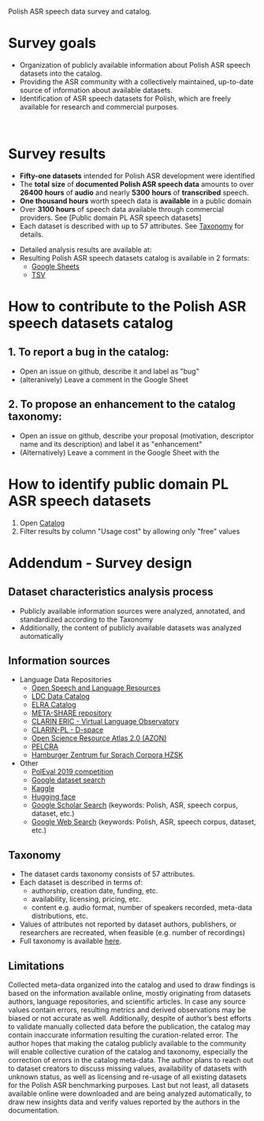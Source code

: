 Polish ASR speech data survey and catalog.

# Survey goals
- Organization of publicly available information about Polish ASR speech datasets into the catalog.
- Providing the ASR community with a collectively maintained, up-to-date source of information about available datasets.
- Identification of ASR speech datasets for Polish, which are freely available for research and commercial purposes.
<br>

# Survey results
- **Fifty-one datasets** intended for Polish ASR development were identified
- The **total** **size** of **documented Polish ASR speech data** amounts to over **26400** **hours** of **audio** and nearly **5300** **hours** of **transcribed** speech.
- **One thousand hours** worth speech data is **available** in a public domain
- Over **3100 hours** of speech data available through commercial providers. See [Public domain PL ASR speech datasets]
- Each dataset is described with up to 57 attributes. See [Taxonomy](https://github.com/goodmike31/pl-asr-speech-data-survey#taxonomy) for details.
* Detailed analysis results are available at: 
* Resulting Polish ASR speech datasets catalog is available in 2 formats:
  * [Google Sheets](https://docs.google.com/spreadsheets/d/181EDfwZNtHgHFOMaKNtgKssrYDX4tXTJ9POMzBsCRlI/edit?usp=sharing)
  * [TSV](https://github.com/goodmike31/pl-asr-speech-data-survey/blob/main/pl-asr-datasets-catalog-latest.tsv)
  
# How to contribute to the Polish ASR speech datasets catalog 
## 1. To report a bug in the catalog:
* Open an issue on github, describe it and label as "bug"
* (alteranively) Leave a comment in the Google Sheet

## 2. To propose an enhancement to the catalog taxonomy:
* Open an issue on github, describe your proposal (motivation, descriptor name and its description) and label it as "enhancement"
* (Alternatively) Leave a comment in the Google Sheet with the 


# How to identify public domain PL ASR speech datasets
1. Open [Catalog](https://docs.google.com/spreadsheets/d/181EDfwZNtHgHFOMaKNtgKssrYDX4tXTJ9POMzBsCRlI/edit?usp=sharing)
2. Filter results by column "Usage cost" by allowing only "free" values

# Addendum - Survey design  

## Dataset characteristics analysis process
- Publicly available information sources were analyzed, annotated, and standardized according to the Taxonomy
- Additionally, the content of publicly available datasets was analyzed automatically
 
## Information sources
* Language Data Repositories
  * [Open Speech and Language Resources](https://www.openslr.org/resources.php)
  * [LDC Data Catalog](https://catalog.ldc.upenn.edu/)
  * [ELRA Catalog](http://catalogue.elra.info/en-us/)
  * [META-SHARE repository](http://www.meta-share.org/)
  * [CLARIN ERIC - Virtual Language Observatory](https://vlo.clarin.eu/)
  * [CLARIN-PL - D-space](https://clarin-pl.eu/dspace/)
  * [Open Science Resource Atlas 2.0 (AZON)](https://zasobynauki.pl/)
  * [PELCRA](http://pelcra.pl/new/tools_and_resources)
  * [Hamburger Zentrum fur Sprach Corpora HZSK](https://corpora.uni-hamburg.de/hzsk/)
* Other
  * [PolEval 2019 competition](http://2019.poleval.pl/)
  * [Google dataset search](https://datasetsearch.research.google.com/)
  * [Kaggle](https://www.kaggle.com/)
  * [Hugging face](https://huggingface.co/)
  * [Google Scholar Search](https://scholar.google.com/) (keywords: Polish, ASR, speech corpus, dataset, etc.)
  * [Google Web Search](https://www.google.com/) (keywords: Polish, ASR, speech corpus, dataset, etc.)

## Taxonomy
- The dataset cards taxonomy consists of 57 attributes.
- Each dataset is described in terms of:
  - authorship, creation date, funding, etc.
  - availability, licensing, pricing, etc.
  - content e.g. audio format, number of speakers recorded, meta-data distributions, etc.
- Values of attributes not reported by dataset authors, publishers, or researchers are recreated, when feasible (e.g. number of recordings)
- Full taxonomy is available [here](https://docs.google.com/spreadsheets/d/181EDfwZNtHgHFOMaKNtgKssrYDX4tXTJ9POMzBsCRlI/edit?usp=sharing).

## Limitations
Collected meta-data organized into the catalog and used to draw findings is based on the information available online, mostly originating from datasets authors, language repositories, and scientific articles. In case any source values contain errors, resulting metrics and derived observations may be biased or not accurate as well. Additionally, despite of author’s best efforts to validate manually collected data before the publication, the catalog may contain inaccurate information resulting the curation-related error. The author hopes that making the catalog publicly available to the community will enable collective curation of the catalog and taxonomy, especially the correction of errors in the catalog meta-data. The author plans to reach out to dataset creators to discuss missing values, availability of datasets with unknown status, as well as licensing and re-usage of all existing datasets for the Polish ASR benchmarking purposes. Last but not least, all datasets available online were downloaded and are being analyzed automatically, to draw new insights data and verify values reported by the authors in the documentation.
